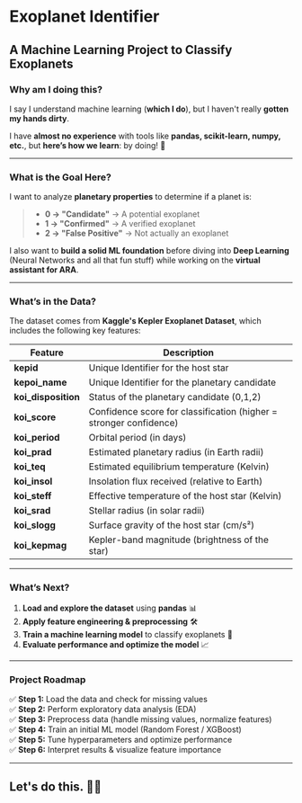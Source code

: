 # **Exoplanet Identifier**  
## **A Machine Learning Project to Classify Exoplanets**  

### **Why am I doing this?**  
I say I understand machine learning (**which I do**), but I haven't really **gotten my hands dirty**.  

I have **almost no experience** with tools like **pandas, scikit-learn, numpy, etc.**, but **here’s how we learn**: by doing! 🚀  

---

### **What is the Goal Here?**  
I want to analyze **planetary properties** to determine if a planet is:  

> - **0 → "Candidate"** → A potential exoplanet  
> - **1 → "Confirmed"** → A verified exoplanet  
> - **2 → "False Positive"** → Not actually an exoplanet  

I also want to **build a solid ML foundation** before diving into **Deep Learning** (Neural Networks and all that fun stuff) while working on the **virtual assistant for ARA**.  

---

### **What’s in the Data?**  
The dataset comes from **Kaggle's Kepler Exoplanet Dataset**, which includes the following key features:  

| Feature        | Description |
|---------------|------------|
| **kepid** | Unique Identifier for the host star |
| **kepoi_name** | Unique Identifier for the planetary candidate |
| **koi_disposition** | Status of the planetary candidate (0,1,2) |
| **koi_score** | Confidence score for classification (higher = stronger confidence) |
| **koi_period** | Orbital period (in days) |
| **koi_prad** | Estimated planetary radius (in Earth radii) |
| **koi_teq** | Estimated equilibrium temperature (Kelvin) |
| **koi_insol** | Insolation flux received (relative to Earth) |
| **koi_steff** | Effective temperature of the host star (Kelvin) |
| **koi_srad** | Stellar radius (in solar radii) |
| **koi_slogg** | Surface gravity of the host star (cm/s²) |
| **koi_kepmag** | Kepler-band magnitude (brightness of the star) |

---

### **What’s Next?**  
1. **Load and explore the dataset** using **pandas** 📊  
2. **Apply feature engineering & preprocessing** 🛠  
3. **Train a machine learning model** to classify exoplanets 🤖  
4. **Evaluate performance and optimize the model** 📈  

---

### **Project Roadmap**  
✅ **Step 1:** Load the data and check for missing values  
✅ **Step 2:** Perform exploratory data analysis (EDA)  
✅ **Step 3:** Preprocess data (handle missing values, normalize features)  
✅ **Step 4:** Train an initial ML model (Random Forest / XGBoost)  
✅ **Step 5:** Tune hyperparameters and optimize performance  
✅ **Step 6:** Interpret results & visualize feature importance  

---

## **Let's do this. 🚀✨**  
